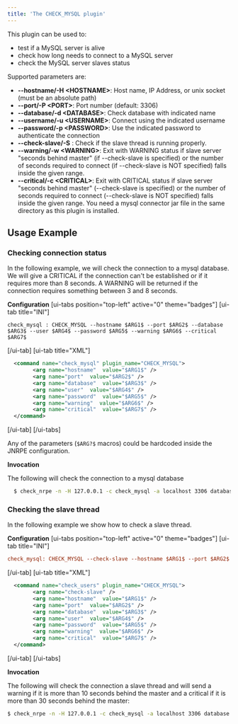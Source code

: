 ```yaml
---
title: 'The CHECK_MYSQL plugin'
---
```


This plugin can be used to:

* test if a MySQL server is alive
* check how long needs to connect to a MySQL server
* check the MySQL server slaves status

Supported parameters are:

* **--hostname/-H <HOSTNAME\>**: Host name, IP Address, or unix socket (must be an absolute path)
* **--port/-P <PORT\>**: Port number (default: 3306)
* **--database/-d <DATABASE\>**: Check database with indicated name
* **--username/-u <USERNAME\>**: Connect using the indicated username
* **--password/-p <PASSWORD\>**: Use the indicated password to authenticate the connection
* **--check-slave/-S** : Check if the slave thread is running properly.
* **--warning/-w <WARNING\>**: Exit with WARNING status if slave server "seconds behind master" (if --check-slave is specified) or the number of seconds required to connect (if --check-slave is NOT specified) falls inside the given range.
* **--critical/-c <CRITICAL\>**: Exit with CRITICAL status if slave server "seconds behind master" (--check-slave is specified) or the number of seconds required to connect (--check-slave is NOT specified) falls inside the given range.
You need a mysql connector jar file in the same directory as this plugin is installed.

## Usage Example

### Checking connection status
In the following example, we will check the connection to a mysql database. We will give a CRITICAL if the connection can't be established or if it requires more than 8 seconds. A WARNING will be returned if the connection requires something between 3 and 8 seconds.

**Configuration**
[ui-tabs position="top-left" active="0" theme="badges"]
[ui-tab title="INI"]
```
check_mysql : CHECK_MYSQL --hostname $ARG1$ --port $ARG2$ --database $ARG3$ --user $ARG4$ --password $ARG5$ --warning $ARG6$ --critical $ARG7$
```
[/ui-tab]
[ui-tab title="XML"]
```xml
  <command name="check_mysql" plugin_name="CHECK_MYSQL">
        <arg name="hostname"  value="$ARG1$" />
        <arg name="port"  value="$ARG2$" />
        <arg name="database"  value="$ARG3$" />
        <arg name="user"  value="$ARG4$" />
        <arg name="password"  value="$ARG5$" />
        <arg name="warning"  value="$ARG6$" />
        <arg name="critical"  value="$ARG7$" />
  </command>
```
[/ui-tab]
[/ui-tabs]

Any of the parameters (`$ARG?$` macros) could be hardcoded inside the JNRPE configuration.

**Invocation**

The following will check the connection to a mysql database
```bash
  $ check_nrpe -n -H 127.0.0.1 -c check_mysql -a localhost 3306 database username password 3:8 8: 
```

### Checking the slave thread
In the following example we show how to check a slave thread.

**Configuration**
[ui-tabs position="top-left" active="0" theme="badges"]
[ui-tab title="INI"]
```ini
check_mysql: CHECK_MYSQL --check-slave --hostname $ARG1$ --port $ARG2$ --database $ARG3$ --user $ARG4$ --password $ARG5$ --warning $ARG6$ --critical $ARG7$
``` 
[/ui-tab]
[ui-tab title="XML"]
```xml
  <command name="check_users" plugin_name="CHECK_MYSQL">
        <arg name="check-slave" />
        <arg name="hostname"  value="$ARG1$" />
        <arg name="port"  value="$ARG2$" />
        <arg name="database"  value="$ARG3$" />
        <arg name="user"  value="$ARG4$" />
        <arg name="password"  value="$ARG5$" />
        <arg name="warning"  value="$ARG6$" />
        <arg name="critical"  value="$ARG7$" />     
  </command>
```
[/ui-tab]
[/ui-tabs]

**Invocation**

The following will check the connection a slave thread and will send a warning if it is more than 10 seconds behind the master and a critical if it is more than 30 seconds behind the master:
```bash
$ check_nrpe -n -H 127.0.0.1 -c check_mysql -a localhost 3306 database username password 10: 30:  
```